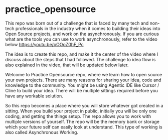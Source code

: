 # practice_opensource
This repo was born out of a challenge that is faced by many tech and non-tech professionals in the industry when it comes to building their ideas into Open Source projects, and work on the asynchronously.
If you are curious what are the tools you can use to work asynchronously, refer to the video below https://youtu.be/oOOoZ0hF_Pc 

The idea is to create this repo, and make it the center of the video where I discuss about the steps that I had followed. The challenge to idea flow is also explained in the video, that will be updated below later.

Welcome to Practice Opensource repo, where we learn how to open source your own projects. There are many reasons for sharing your idea, code and knowledge to the community. You might be using Agentic IDE like Cursor / Cline to build your idea. There will be multiple sittings required before you have any workable solution.

So this repo becomes a place where you will store whatever got created in a sitting. When you build your project in public, initially you will be only one coding, and getting the things setup. The repo allows you to work with multiple versions of yourself. The repo will be the memory bank or storage which your future self can easily look at understand. This type of working is also called Asynchronous Working.
